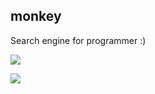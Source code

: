 ## monkey

Search engine for programmer :)

![](https://i.loli.net/2018/11/16/5beeb1415ecfa.png)

![](https://ws1.sinaimg.cn/large/007i3XCUgy1fx9mzpv43ij31ha0qtdhd.jpg)

